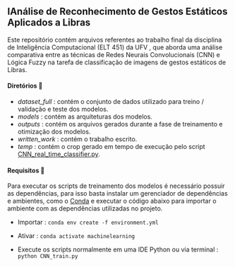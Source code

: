 ## IAnálise de Reconhecimento de Gestos Estáticos Aplicados a Libras

Este repositório contém arquivos referentes ao trabalho final da disciplina de Inteligência Computacional (ELT 451) da UFV , que aborda uma análise comparativa entre as técnicas de Redes Neurais Convolucionais (CNN) e Lógica Fuzzy na tarefa de classificação de imagens de gestos estáticos de Libras.

#### Diretórios :file_folder:

* *dataset_full* : contém o conjunto de dados utilizado para treino / validação e teste dos modelos.
* *models* : contém as arquiteturas dos modelos.
* *outputs* : contém os arquivos gerados durante a fase de treinamento e otimização dos modelos.
* *written_work* : contém o trabalho escrito.
* *temp* : contém o crop gerado em tempo de execução pelo script [CNN_real_time_classifier.py](https://github.com/IureRosa/comp-Intelligence/TrabFinal/blob/master/CNN_real_time_classifier.py).


#### Requisitos :bookmark_tabs:

Para executar os scripts de treinamento dos modelos é necessário possuir as dependências, para isso basta instalar um gerenciador de dependências e ambientes, como o [Conda](https://docs.conda.io/en/latest/conda.html) e executar o código abaixo para importar o ambiente com as dependências utilizadas no projeto.

* Importar : ```conda env create -f environment.yml```

* Ativar : ```conda activate machinelearning```

* Execute os scripts normalmente em uma IDE Python ou via terminal : ```python CNN_train.py ```

 
